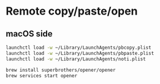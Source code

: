 # Remote copy/paste/open

## macOS side

```bash
launchctl load -w ~/Library/LaunchAgents/pbcopy.plist
launchctl load -w ~/Library/LaunchAgents/pbpaste.plist
launchctl load -w ~/Library/LaunchAgents/noti.plist

brew install superbrothers/opener/opener
brew services start opener
```
